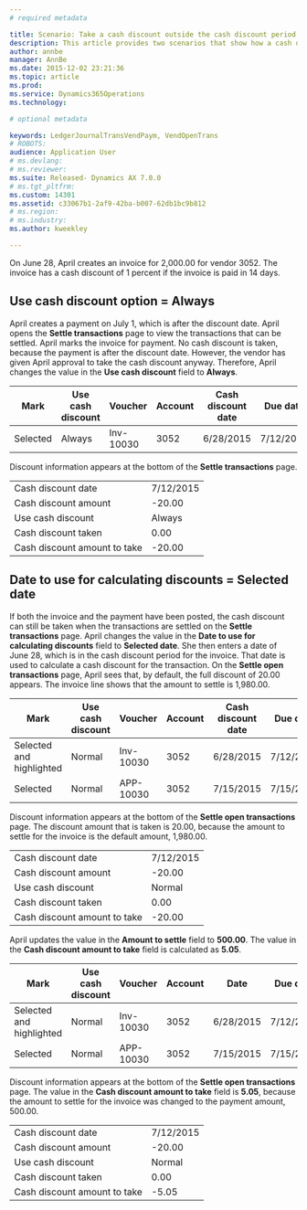 ```yaml
---
# required metadata

title: Scenario: Take a cash discount outside the cash discount period | Microsoft Docs
description: This article provides two scenarios that show how a cash discount can be taken even if the payment is made outside the cash discount period.
author: annbe
manager: AnnBe
ms.date: 2015-12-02 23:21:36
ms.topic: article
ms.prod: 
ms.service: Dynamics365Operations
ms.technology: 

# optional metadata

keywords: LedgerJournalTransVendPaym, VendOpenTrans
# ROBOTS: 
audience: Application User
# ms.devlang: 
# ms.reviewer: 
ms.suite: Released- Dynamics AX 7.0.0
# ms.tgt_pltfrm: 
ms.custom: 14301
ms.assetid: c33067b1-2af9-42ba-b007-62db1bc9b812
# ms.region: 
# ms.industry: 
ms.author: kweekley

---
```


On June 28, April creates an invoice for 2,000.00 for vendor 3052. The invoice has a cash discount of 1 percent if the invoice is paid in 14 days.

Use cash discount option = Always
---------------------------------

April creates a payment on July 1, which is after the discount date. April opens the **Settle transactions** page to view the transactions that can be settled. April marks the invoice for payment. No cash discount is taken, because the payment is after the discount date. However, the vendor has given April approval to take the cash discount anyway. Therefore, April changes the value in the **Use cash discount** field to **Always**.

| Mark     | Use cash discount | Voucher   | Account | Cash discount date | Due date  | Invoice | Amount in transaction currency | Currency | Amount to settle |
|----------|-------------------|-----------|---------|--------------------|-----------|---------|--------------------------------|----------|------------------|
| Selected | Always            | Inv-10030 | 3052    | 6/28/2015          | 7/12/2015 | 10030   | -2,000.00                      | USD      | -1,980.00        |

Discount information appears at the bottom of the **Settle transactions** page.

|                              |           |
|------------------------------|-----------|
| Cash discount date           | 7/12/2015 |
| Cash discount amount         | -20.00    |
| Use cash discount            | Always    |
| Cash discount taken          | 0.00      |
| Cash discount amount to take | -20.00    |

Date to use for calculating discounts = Selected date
-----------------------------------------------------

If both the invoice and the payment have been posted, the cash discount can still be taken when the transactions are settled on the **Settle transactions** page. April changes the value in the **Date to use for calculating discounts** field to **Selected date**. She then enters a date of June 28, which is in the cash discount period for the invoice. That date is used to calculate a cash discount for the transaction. On the **Settle open transactions** page, April sees that, by default, the full discount of 20.00 appears. The invoice line shows that the amount to settle is 1,980.00.

| Mark                     | Use cash discount | Voucher   | Account | Cash discount date | Due date  | Invoice | Amount in transaction currency | Currency | Amount to settle |
|--------------------------|-------------------|-----------|---------|--------------------|-----------|---------|--------------------------------|----------|------------------|
| Selected and highlighted | Normal            | Inv-10030 | 3052    | 6/28/2015          | 7/12/2015 | 10030   | -2,000.00                      | USD      | -1,980.00        |
| Selected                 | Normal            | APP-10030 | 3052    | 7/15/2015          | 7/15/2015 |         | 500.00                         | USD      | 500.00           |

Discount information appears at the bottom of the **Settle open transactions** page. The discount amount that is taken is 20.00, because the amount to settle for the invoice is the default amount, 1,980.00.

|                              |           |
|------------------------------|-----------|
| Cash discount date           | 7/12/2015 |
| Cash discount amount         | -20.00    |
| Use cash discount            | Normal    |
| Cash discount taken          | 0.00      |
| Cash discount amount to take | -20.00    |

April updates the value in the **Amount to settle** field to **500.00**. The value in the **Cash discount amount to take** field is calculated as **5.05**.

| Mark                     | Use cash discount | Voucher   | Account | Date      | Due date  | Invoice | Amount in transaction currency | Currency | Amount to settle |
|--------------------------|-------------------|-----------|---------|-----------|-----------|---------|--------------------------------|----------|------------------|
| Selected and highlighted | Normal            | Inv-10030 | 3052    | 6/28/2015 | 7/12/2015 | 10030   | 2,000.00                       | USD      | -500.00          |
| Selected                 | Normal            | APP-10030 | 3052    | 7/15/2015 | 7/15/2015 |         | 500.00                         | USD      | 500.00           |

Discount information appears at the bottom of the **Settle open transactions** page. The value in the **Cash discount amount to take** field is **5.05**, because the amount to settle for the invoice was changed to the payment amount, 500.00.

|                              |           |
|------------------------------|-----------|
| Cash discount date           | 7/12/2015 |
| Cash discount amount         | -20.00    |
| Use cash discount            | Normal    |
| Cash discount taken          | 0.00      |
| Cash discount amount to take | -5.05     |



